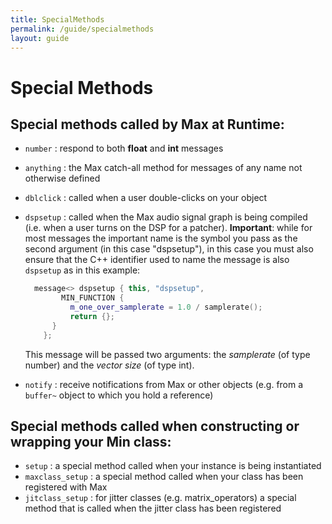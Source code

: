 ```yaml
---
title: SpecialMethods
permalink: /guide/specialmethods
layout: guide
---
```

# Special Methods

## Special methods called by Max at Runtime:

* `number` : respond to both **float** and **int** messages

* `anything` : the Max catch-all method for messages of any name not otherwise defined

* `dblclick` : called when a user double-clicks on your object

* `dspsetup` : called when the Max audio signal graph is being compiled (i.e. when a user turns on the DSP for a patcher). **Important**: while for most messages the important name is the symbol you pass as the second argument (in this case "dspsetup"), in this case you must also ensure that the C++ identifier used to name the message is also `dspsetup` as in this example:

  ```	c++
  	message<> dspsetup { this, "dspsetup", 
          MIN_FUNCTION {
  			m_one_over_samplerate = 1.0 / samplerate();
  			return {};
  		}
      };
  ```

  This message will be passed two arguments: the *samplerate* (of type number) and the *vector size* (of type int).	

* `notify` : receive notifications from Max or other objects (e.g. from a `buffer~` object to which you hold a reference)


## Special methods called when constructing or wrapping your Min class:

* `setup` : a special method called when your instance is being instantiated
* `maxclass_setup` : a special method called when your class has been registered with Max
* `jitclass_setup` : for jitter classes (e.g. matrix_operators) a special method that is called when the jitter class has been registered



